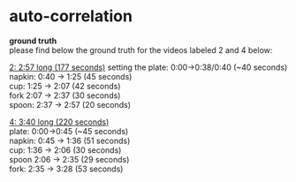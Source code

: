 # auto-correlation

**ground truth**  
please find below the ground truth for the videos labeled 2 and 4 below:  

<u>2: 2:57 long (177 seconds)</u> 
setting the plate: 0:00->0:38/0:40 (~40 seconds)  
napkin: 0:40 -> 1:25 (45 seconds)  
cup: 1:25 -> 2:07 (42 seconds)  
fork 2:07 -> 2:37 (30 seconds)  
spoon: 2:37 -> 2:57 (20 seconds)    


<u>4: 3:40 long (220 seconds)</u>  
plate: 0:00->0:45 (~45 seconds)  
napkin: 0:45 -> 1:36 (51 seconds)  
cup: 1:36 -> 2:06 (30 seconds)  
spoon 2:06 -> 2:35 (29 seconds)  
fork: 2:35 -> 3:28 (53 seconds)
